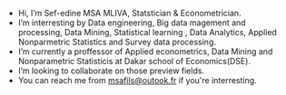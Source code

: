-  Hi, I’m Sef-edine MSA MLIVA, Statstician & Econometrician.
- I’m interresting by Data engineering, Big data magement and processing, Data Mining, Statistical learning , Data Analytics, Applied Nonparmetric Statistics and Survey data processing.
-  I’m currently a proffessor of Applied econometrics, Data Mining and Nonparametric Statisticis at Dakar school of Economics(DSE).
- I’m looking to collaborate on those preview fields. 
- You can reach me from msafils@outook.fr if you're interresting. 

<!---
CastroKolmo/CastroKolmo is a ✨ special ✨ repository because its `README.md` (this file) appears on your GitHub profile.
You can click the Preview link to take a look at your changes.
--->
